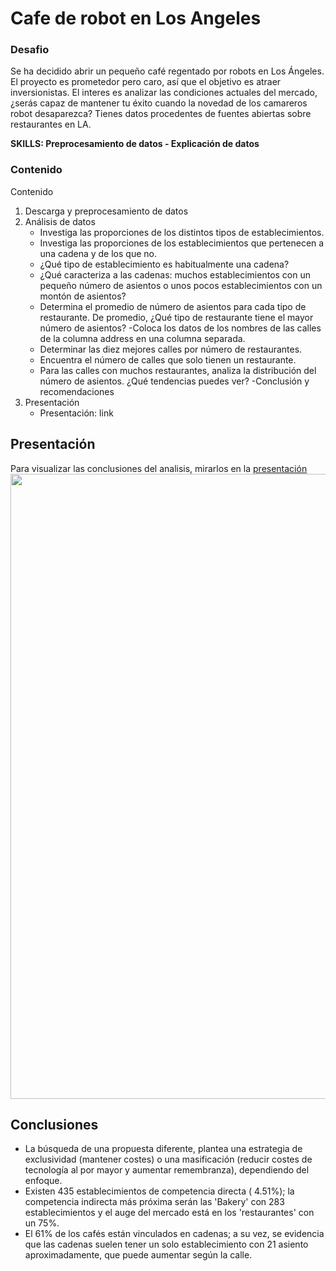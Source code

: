 # Cafe de robot en Los Angeles 
### Desafio
Se ha decidido abrir un pequeño café regentado por robots en Los Ángeles. El proyecto es prometedor pero caro, así que el objetivo es atraer inversionistas. El interes es analizar las condiciones actuales del mercado, ¿serás capaz de mantener tu éxito cuando la novedad de los camareros robot desaparezca?
Tienes datos procedentes de fuentes abiertas sobre restaurantes en LA.

**SKILLS: Preprocesamiento de datos - Explicación de datos**

### Contenido
Contenido
1. Descarga y preprocesamiento de datos
2. Análisis de datos
	- Investiga las proporciones de los distintos tipos de establecimientos.
	- Investiga las proporciones de los establecimientos que pertenecen a una cadena y de los que no.
	- ¿Qué tipo de establecimiento es habitualmente una cadena?
	- ¿Qué caracteriza a las cadenas: muchos establecimientos con un pequeño número de asientos o unos pocos establecimientos con un montón de asientos?
	- Determina el promedio de número de asientos para cada tipo de restaurante. De promedio, ¿Qué tipo de restaurante tiene el mayor número de asientos?
	-Coloca los datos de los nombres de las calles de la columna address en una columna separada.
	- Determinar las diez mejores calles por número de restaurantes.
	- Encuentra el número de calles que solo tienen un restaurante.
	- Para las calles con muchos restaurantes, analiza la distribución del número de asientos. ¿Qué tendencias puedes ver?
	-Conclusión y recomendaciones
3. Presentación
	- Presentación: link

## Presentación
Para visualizar las conclusiones del analisis, mirarlos en la [presentación](https://github.com/alll1997/portafolio/blob/main/Cafe%20de%20robot%20LA/image_presentación.png)
<img src="https://github.com/alll1997/portafolio/blob/main/Cafe%20de%20robot%20LA/image_presentación.png" width=1000/>

## Conclusiones
- La búsqueda de una propuesta diferente, plantea una estrategia de exclusividad (mantener costes) o una masificación (reducir costes de tecnología al por mayor y aumentar remembranza), dependiendo del enfoque.
- Existen 435 establecimientos de competencia directa ( 4.51%); la competencia indirecta más próxima serán las 'Bakery' con 283 establecimientos y el auge del mercado está en los 'restaurantes' con un 75%.
- El 61% de los cafés están vinculados en cadenas; a su vez, se evidencia que las cadenas suelen tener un solo establecimiento con 21 asiento aproximadamente, que puede aumentar según la calle.


